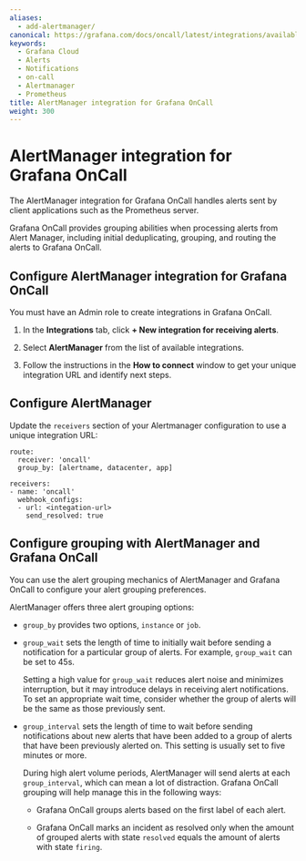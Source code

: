 ```yaml
---
aliases:
  - add-alertmanager/
canonical: https://grafana.com/docs/oncall/latest/integrations/available-integrations/add-alertmanager/
keywords:
  - Grafana Cloud
  - Alerts
  - Notifications
  - on-call
  - Alertmanager
  - Prometheus
title: AlertManager integration for Grafana OnCall
weight: 300
---
```


# AlertManager integration for Grafana OnCall

The AlertManager integration for Grafana OnCall handles alerts sent by client applications such as the Prometheus server.

Grafana OnCall provides<!--[grouping](#alertmanager-grouping-amp-oncall-grouping)--> grouping abilities when processing alerts from Alert Manager, including initial deduplicating, grouping, and routing the alerts to Grafana OnCall.

## Configure AlertManager integration for Grafana OnCall

You must have an Admin role to create integrations in Grafana OnCall.

1. In the **Integrations** tab, click **+ New integration for receiving alerts**.

2. Select **AlertManager** from the list of available integrations.

3. Follow the instructions in the **How to connect** window to get your unique integration URL and identify next steps.

<!--![123](../_images/connect-new-monitoring.png)-->

## Configure AlertManager

Update the `receivers` section of your Alertmanager configuration to use a unique integration URL:

```
route:
  receiver: 'oncall'
  group_by: [alertname, datacenter, app]

receivers:
- name: 'oncall'
  webhook_configs:
  - url: <integation-url>
    send_resolved: true
```

## Configure grouping with AlertManager and Grafana OnCall

You can use the alert grouping mechanics of AlertManager and Grafana OnCall to configure your alert grouping preferences.

AlertManager offers three alert grouping options:

- `group_by` provides two options, `instance` or `job`.
- `group_wait` sets the length of time to initially wait before sending a notification for a particular group of alerts. For example, `group_wait` can be set to 45s.

  Setting a high value for `group_wait` reduces alert noise and minimizes interruption, but it may introduce delays in receiving alert notifications. To set an appropriate wait time, consider whether the group of alerts will be the same as those previously sent.

- `group_interval` sets the length of time to wait before sending notifications about new alerts that have been added to a group of alerts that have been previously alerted on. This setting is usually set to five minutes or more.

  During high alert volume periods, AlertManager will send alerts at each `group_interval`, which can mean a lot of distraction. Grafana OnCall grouping will help manage this in the following ways:

  - Grafana OnCall groups alerts based on the first label of each alert.

  - Grafana OnCall marks an incident as resolved only when the amount of grouped alerts with state `resolved` equals the amount of alerts with state `firing`.
